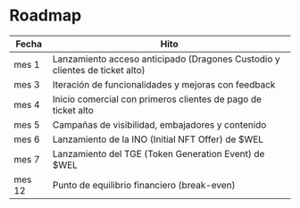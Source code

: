 # Roadmap

| Fecha                                                                     | Hito                                                                        |
|---------------------------------------------------------------------------|-----------------------------------------------------------------------------|
| mes 1                                                                     | Lanzamiento acceso anticipado (Dragones Custodio y clientes de ticket alto) |
| mes 3                                                                     | Iteración de funcionalidades y mejoras con feedback                         |
| mes 4                                                                     | Inicio comercial con primeros clientes de pago de ticket alto               |
| mes 5                                                                     | Campañas de visibilidad, embajadores y contenido                            |
| mes 6                                                                     | Lanzamiento de la INO (Initial NFT Offer) de $WEL                           |
| mes 7                                                                     | Lanzamiento del TGE (Token Generation Event) de $WEL                        |
| mes 12                                                                    | Punto de equilibrio financiero (break-even)                                 |
